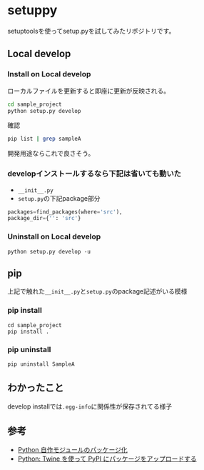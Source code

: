 # setuppy

setuptoolsを使ってsetup.pyを試してみたリポジトリです。

## Local develop

### Install on Local develop

ローカルファイルを更新すると即座に更新が反映される。

```sh
cd sample_project
python setup.py develop
```

確認

```sh
pip list | grep sampleA
```

開発用途ならこれで良さそう。

### developインストールするなら下記は省いても動いた

- `__init__.py`
- `setup.py`の下記package部分
```python
packages=find_packages(where='src'), 
package_dir={'': 'src'}
```

### Uninstall on Local develop

```
python setup.py develop -u
```

## pip

上記で触れた`__init__.py`と`setup.py`のpackage記述がいる模様

### pip install

```
cd sample_project
pip install .
```

### pip uninstall

```
pip uninstall SampleA
```

## わかったこと

develop installでは`.egg-info`に関係性が保存されてる様子

## 参考

- [Python 自作モジュールのパッケージ化](https://gist.github.com/3panda/7508508a89bd1ea1990217142eaf3c9c)
- [Python: Twine を使って PyPI にパッケージをアップロードする](https://blog.amedama.jp/entry/2017/12/31/175036)
